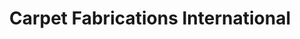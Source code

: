 ---
title: "Carpet Fabrications International"
url: /mamaroneck/carpet-fabrications-international/
shop: carpet
---
